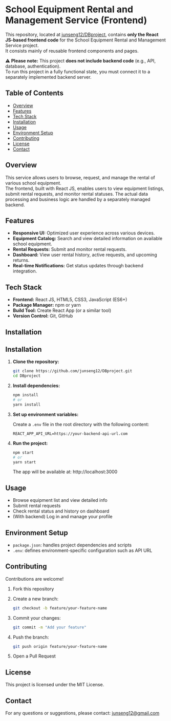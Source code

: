# School Equipment Rental and Management Service (Frontend)

This repository, located at [junseng12/DBproject](https://github.com/junseng12/DBproject), contains **only the React JS-based frontend code** for the School Equipment Rental and Management Service project.  
It consists mainly of reusable frontend components and pages.

⚠️ **Please note:** This project **does not include backend code** (e.g., API, database, authentication).  
To run this project in a fully functional state, you must connect it to a separately implemented backend server.

## Table of Contents

- [Overview](#overview)
- [Features](#features)
- [Tech Stack](#tech-stack)
- [Installation](#installation)
- [Usage](#usage)
- [Environment Setup](#environment-setup)
- [Contributing](#contributing)
- [License](#license)
- [Contact](#contact)

## Overview

This service allows users to browse, request, and manage the rental of various school equipment.  
The frontend, built with React JS, enables users to view equipment listings, submit rental requests, and monitor rental statuses. The actual data processing and business logic are handled by a separately managed backend.

## Features

- **Responsive UI:** Optimized user experience across various devices.
- **Equipment Catalog:** Search and view detailed information on available school equipment.
- **Rental Requests:** Submit and monitor rental requests.
- **Dashboard:** View user rental history, active requests, and upcoming returns.
- **Real-time Notifications:** Get status updates through backend integration.

## Tech Stack

- **Frontend:** React JS, HTML5, CSS3, JavaScript (ES6+)
- **Package Manager:** npm or yarn
- **Build Tool:** Create React App (or a similar tool)
- **Version Control:** Git, GitHub

## Installation

## Installation

1. **Clone the repository:**

   ```bash
   git clone https://github.com/junseng12/DBproject.git
   cd DBproject
   ```

2. **Install dependencies:**

   ```bash
   npm install
   # or
   yarn install
   ```

3. **Set up environment variables:**

   Create a `.env` file in the root directory with the following content:

   ```env
   REACT_APP_API_URL=https://your-backend-api-url.com
   ```

4. **Run the project:**

   ```bash
   npm start
   # or
   yarn start
   ```

   The app will be available at: http://localhost:3000

## Usage

- Browse equipment list and view detailed info  
- Submit rental requests  
- Check rental status and history on dashboard  
- (With backend) Log in and manage your profile

## Environment Setup

- `package.json`: handles project dependencies and scripts  
- `.env`: defines environment-specific configuration such as API URL

## Contributing

Contributions are welcome!

1. Fork this repository  
2. Create a new branch:

   ```bash
   git checkout -b feature/your-feature-name
   ```

3. Commit your changes:

   ```bash
   git commit -m "Add your feature"
   ```

4. Push the branch:

   ```bash
   git push origin feature/your-feature-name
   ```

5. Open a Pull Request

## License

This project is licensed under the MIT License.

## Contact

For any questions or suggestions, please contact: junseng12@gmail.com
